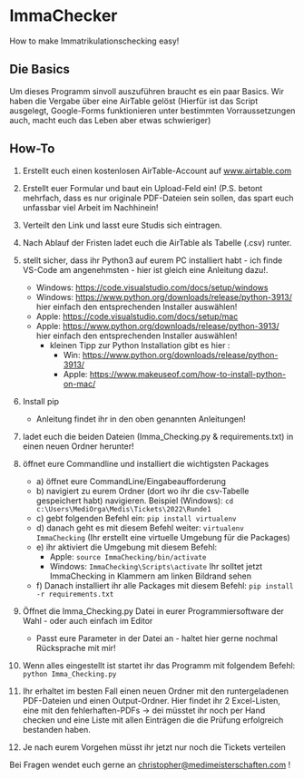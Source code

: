# ImmaChecker
How to make Immatrikulationschecking easy!

## Die Basics

Um dieses Programm sinvoll auszuführen braucht es ein paar Basics.
Wir haben die Vergabe über eine AirTable gelöst (Hierfür ist das Script ausgelegt, Google-Forms funktionieren unter bestimmten Vorraussetzungen auch, macht euch das Leben aber etwas schwieriger)

## How-To
1. Erstellt euch einen kostenlosen AirTable-Account auf www.airtable.com
2. Erstellt euer Formular und baut ein Upload-Feld ein! (P.S. betont mehrfach, dass es nur originale PDF-Dateien sein sollen, das spart euch unfassbar viel Arbeit im Nachhinein!
3. Verteilt den Link und lasst eure Studis sich eintragen.
4. Nach Ablauf der Fristen ladet euch die AirTable als Tabelle (.csv) runter.
5. stellt sicher, dass ihr Python3 auf eurem PC installiert habt - ich finde VS-Code am angenehmsten - hier ist gleich eine Anleitung dazu!.
   - Windows: https://code.visualstudio.com/docs/setup/windows
   - Windows: https://www.python.org/downloads/release/python-3913/ hier einfach den entsprechenden Installer auswählen!
   - Apple: https://code.visualstudio.com/docs/setup/mac
   - Apple:  https://www.python.org/downloads/release/python-3913/ hier einfach den entsprechenden Installer auswählen!
     - kleinen Tipp zur Python Installation gibt es hier : 
         - Win: https://www.python.org/downloads/release/python-3913/
         - Apple: https://www.makeuseof.com/how-to-install-python-on-mac/
6. Install pip
   - Anleitung findet ihr in den oben genannten Anleitungen!
7. ladet euch die beiden Dateien (Imma_Checking.py & requirements.txt) in einen neuen Ordner herunter!
8. öffnet eure Commandline und installiert die wichtigsten Packages 
     - a) öffnet eure CommandLine/Eingabeaufforderung
     - b) navigiert zu eurem Ordner (dort wo ihr die csv-Tabelle gespeichert habt) navigieren. Beispiel (Windows): `cd c:\Users\MediOrga\Medis\Tickets\2022\Runde1`
     - c) gebt folgenden Befehl ein: `pip install virtualenv`
     - d) danach geht es mit diesem Befehl weiter: `virtualenv ImmaChecking` (Ihr erstellt eine virtuelle Umgebung für die Packages)
     - e) ihr aktiviert die Umgebung mit diesem Befehl:
       - Apple: `source ImmaChecking/bin/activate`
       - Windows: `ImmaChecking\Scripts\activate`
       Ihr solltet jetzt ImmaChecking in Klammern am linken Bildrand sehen
     - f) Danach installiert ihr alle Packages mit diesem Befehl: `pip install -r requirements.txt`
     

9. Öffnet die Imma_Checking.py Datei in eurer Programmiersoftware der Wahl - oder auch einfach im Editor
   - Passt eure Parameter in der Datei an - haltet hier gerne nochmal Rücksprache mit mir!
10. Wenn alles eingestellt ist startet ihr das Programm mit folgendem Befehl: `python Imma_Checking.py`
11. Ihr erhaltet im besten Fall einen neuen Ordner mit den runtergeladenen PDF-Dateien und einen Output-Ordner. Hier findet ihr 2 Excel-Listen, eine mit den fehlerhaften-PDFs -> dei müsstet ihr noch per Hand checken und eine Liste mit allen Einträgen die die Prüfung erfolgreich bestanden haben. 
12. Je nach eurem Vorgehen müsst ihr jetzt nur noch die Tickets verteilen

Bei Fragen wendet euch gerne an christopher@medimeisterschaften.com !
